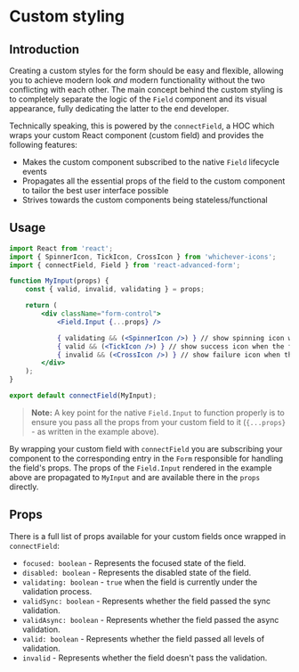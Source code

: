 # Custom styling

## Introduction

Creating a custom styles for the form should be easy and flexible, allowing you to achieve modern look _and_ modern functionality without the two conflicting with each other. The main concept behind the custom styling is to completely separate the logic of the `Field` component and its visual appearance, fully dedicating the latter to the end developer.

Technically speaking, this is powered by the `connectField`, a HOC which wraps your custom React component (custom field) and provides the following features:

* Makes the custom component subscribed to the native `Field` lifecycle events
* Propagates all the essential props of the field to the custom component to tailor the best user interface possible
* Strives towards the custom components being stateless/functional

## Usage

```jsx
import React from 'react';
import { SpinnerIcon, TickIcon, CrossIcon } from 'whichever-icons';
import { connectField, Field } from 'react-advanced-form';

function MyInput(props) {
    const { valid, invalid, validating } = props;

    return (
        <div className="form-control">
            <Field.Input {...props} />

            { validating && (<SpinnerIcon />) } // show spinning icon when the field undergoes validation
            { valid && (<TickIcon />) } // show success icon when the field is valid
            { invalid && (<CrossIcon />) } // show failure icon when the field is invalid
        </div>
    );
}

export default connectField(MyInput);
```

> **Note:** A key point for the native `Field.Input` to function properly is to ensure you pass all the props from your custom field to it \(`{...props}` - as written in the example above\).

By wrapping your custom field with `connectField` you are subscribing your component to the corresponding entry in the `Form` responsible for handling the field's props. The props of the `Field.Input` rendered in the example above are propagated to `MyInput` and are available there in the `props` directly.

## Props

There is a full list of props available for your custom fields once wrapped in `connectField`:

* `focused: boolean` - Represents the focused state of the field.
* `disabled: boolean` - Represents the disabled state of the field.
* `validating: boolean` - `true` when the field is currently under the validation process.
* `validSync: boolean` - Represents whether the field passed the sync validation.
* `validAsync: boolean` - Represents whether the field passed the async validation.
* `valid: boolean` - Represents whether the field passed all levels of validation.
* `invalid` - Represents whether the field doesn't pass the validation.



